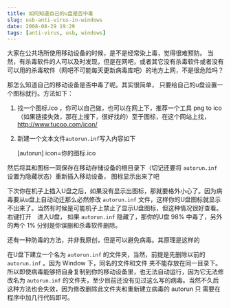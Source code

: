 ```yaml
---
title: 如何知道自己的u盘是否中毒
slug: usb-anti-virus-in-windows
date: 2008-08-29 19:29
tags: [anti-virus, usb, windows]
---
```


大家在公共场所使用移动设备的时候，是不是经常染上毒，觉得很难预防。
当然，有杀毒软件的人可以及时发现，但是在网吧，或者其它没有杀毒软件或者没有可以用的杀毒软件（网吧不可能每天更新病毒库吧）的地方上网，不是很危险吗？

那怎么知道自己的移动设备是否中毒了呢。其实很简单，
只要给自己的u盘设置一个图标就行。方法如下：

1. 找一个图标.ico ，你可以自己做，也可以在网上下，推荐一个工具 png to ico（如果链接失效，那在上搜下，很好找的）至于图标，在这个网站上找，<http://www.tucoo.com/icon/>

2. 新建一个文本文件`autorun.inf`写入内容如下

    [autorun]
    icon=你的图标.ico

然后将其和图标一同保存在移动存储设备的根目录下（切记还要将 `autorun.inf` 设置为隐藏状态）重新插入移动设备，
图标显示出来了吧

下次你在机子上插入U盘之后，如果没有显示出图标，那就要格外小心了。因为病毒要从u盘上自动动迁那么必然修改 `autorun.inf` 
文件，这样你的U盘图标就显示不出来了。当然有时候是可能机子上禁止了显示U盘图标，但这种情况很好查看。右键打开　进入U盘，
如果 `autorun.inf` 隐藏了，那你的U盘 98% 中毒了，另外的两个 1% 分别是你误删和杀毒软件删除。

还有一种防毒的方法，并非我原创，但是可以避免病毒。其原理是这样的

在U盘下建立一个名为 `autorun.inf` 的文件夹，当然，前提是先删除以前的 `autorun.inf` 。因为 Window 下，同名的文件和文件
夹不能存放在同一目录下。所以即使病毒能够把自身复制到你的移动设备里，也无法自动运行，因为它无法修改名为 `autorun.inf` 
的文件夹，至少目前还没有见过这么写的病毒。当然不久后这种方法也会失效，因为修改删除此文件夹和重新建立病毒的 autorun 只
需要在程序中加几行代码即可。

